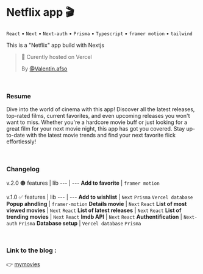 # Netflix app 🎬  
`React`  •  `Next` •  `Next-auth` •  `Prisma`  •  `Typescript`  •  `framer motion`  •  `tailwind`

  
This is a "Netflix" app build with Nextjs
> 🚀 Curently hosted on Vercel
> 
> By [@Valentin.afso](https://github.com/valentin-afonso)

</br>  

### Resume  
Dive into the world of cinema with this app! Discover all the latest releases, top-rated films, current favorites, and even upcoming releases you won't want to miss. Whether you're a hardcore movie buff or just looking for a great film for your next movie night, this app has got you covered. Stay up-to-date with the latest movie trends and find your next favorite flick effortlessly! 

</br>  

### Changelog  

v.2.0 🟠
features | lib
--- | ---
**Add to favorite** | `framer motion`   


v.1.0 ✅
features | lib
--- | ---
**Add to wishlist** | `Next` `Prisma` `Vercel database` 
**Popup ahndling** | `framer-motion` 
**Details movie** | `Next` `React` 
**List of most viewed movies** | `Next` `React` 
**List of latest releases** | `Next` `React` 
**List of trending movies** | `Next` `React` 
**Imdb API** | `Next` `React` 
**Authentification** | `Next-auth` `Prisma` 
**Database setup** | `Vercel database` `Prisma` 


  </br>

### Link to the blog :  

:point_right: [mymovies](https://mymovies-afso.vercel.app/)
